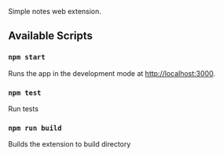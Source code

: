 Simple notes web extension.


## Available Scripts

### `npm start`

Runs the app in the development mode at [http://localhost:3000](http://localhost:3000).

### `npm test`

Run tests

### `npm run build`

Builds the extension to build directory
